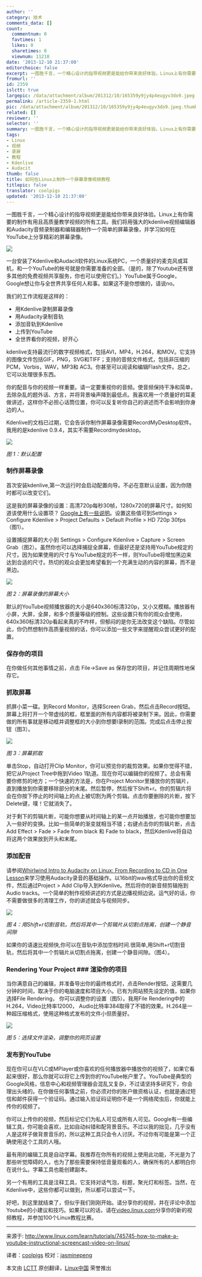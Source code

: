 ```yaml
---
author: ''
category: 技术
comments_data: []
count:
  commentnum: 0
  favtimes: 1
  likes: 0
  sharetimes: 0
  viewnum: 11218
date: '2013-12-10 21:37:00'
editorchoice: false
excerpt: 一图胜千言，一个精心设计的指导视频更是能给你带来良好体验。Linux上有你需要的制作有用且高质量教学视频的所有工具。我们将用强大的kdenlive视频编辑器和Audacity音频录制器和编辑器制作一个简单的屏幕录像，并学  ...
fromurl: ''
id: 2359
islctt: true
largepic: /data/attachment/album/201312/10/165359y9jy4p4eugyv3do9.jpeg
permalink: /article-2359-1.html
pic: /data/attachment/album/201312/10/165359y9jy4p4eugyv3do9.jpeg.thumb.jpg
related: []
reviewer: ''
selector: ''
summary: 一图胜千言，一个精心设计的指导视频更是能给你带来良好体验。Linux上有你需要的制作有用且高质量教学视频的所有工具。我们将用强大的kdenlive视频编辑器和Audacity音频录制器和编辑器制作一个简单的屏幕录像，并学  ...
tags:
- Linux
- 视频
- 录屏
- 教程
- Kdenlive
- Audacit
thumb: false
title: 如何在Linux上制作一个屏幕录像视频教程
titlepic: false
translator: coolpigs
updated: '2013-12-10 21:37:00'
---
```


一图胜千言，一个精心设计的指导视频更是能给你带来良好体验。Linux上有你需要的制作有用且高质量教学视频的所有工具。我们将用强大的kdenlive视频编辑器和Audacity音频录制器和编辑器制作一个简单的屏幕录像，并学习如何在YouTube上分享精彩的屏幕录像。


![](/data/attachment/album/201312/10/165359y9jy4p4eugyv3do9.jpeg)


一台安装了Kdenlive和Audacit软件的Linux系统PC，一个质量好的麦克风或耳机，和一个YouTube的帐号就是你需要准备的全部。（是的，除了Youtube还有很多其他的免费视频共享服务，你也可以使用它们。）YouTube属于Google，Google想让你与全世界共享任何人和事。如果这不是你想做的，请说no。


我们的工作流程是这样的：


* 用Kdenlive录制屏幕录像
* 用Audacity录制音轨
* 添加音轨到Kdenlive
* 上传到YouTube
* 全世界看你的视频，好开心


kdenlive支持最流行的数字视频格式，包括AVI，MP4，H.264，和MOV。它支持的图像文件包括GIF，PNG，SVG和TIFF；支持的音频文件格式，包括非压缩的PCM，Vorbis，WAV，MP3和 AC3。你甚至可以阅读和编辑Flash文件。总之，它可以处理很多东西。


你的配音与你的视频一样重要。请一定要重视你的音频。使音频保持干净和简单，去除杂乱的题外话、方言，并将背景噪声降到最低点。我喜欢用一个质量好的耳麦做讲述，这样你不必担心话筒位置，你可以反复听你自己的讲述而不会影响到你身边的人。


Kdenlive的文档已过期，它会告诉你制作屏幕录像需要RecordMyDesktop软件。我用的是kdenlive 0.9.4，其实不需要Recordmydesktop。


![](/data/attachment/album/201312/10/165407du1bg8j5k5gg6a6e.png)


*图 1：默认配置*


### 制作屏幕录像


首次安装kdenlive,第一次运行时会启动配置向导。不必在意默认设置，因为你随时都可以改变它们。


这是我的屏幕录像的设置：高清720p每秒30帧，1280x720的屏幕尺寸。如何知道该使用什么设置项？ [Google上有一些说明](https://support.google.com/youtube/answer/1722171?hl=en&ref_topic=2888648)。设置这些值可到Settings > Configure Kdenlive > Project Defaults > Default Profile > HD 720p 30fps（图1）。


设置捕捉屏幕的大小到 Settings > Configure Kdenlive > Capture > Screen Grab（图2）。虽然你也可以选择捕捉全屏幕，但最好还是坚持用YouTube规定的尺寸。因为如果使用的尺寸与YouTube规定的不一样，则YouTube将增加黑边来达到合适的尺寸。热切的观众会更加希望看到一个充满生动的内容的屏幕，而不是黑边。


![](/data/attachment/album/201312/10/165408xsaosxy1v5a9zoyd.png)


*图 2：屏幕录像的屏幕大小*


默认的YouTube视频播放器的大小是640x360标清320p，又小又模糊。播放器有小屏，大屏，全屏，和多个质量等级的控制。这些设置只有你的观众会使用，640x360标清320p看起来真的不咋样，但郁闷的是你无法改变这个缺陷。尽管如此，你仍然想制作高质量视频的话，你可以添加一些文字来提醒观众尝试更好的配置。


### 保存你的项目


在你做任何其他事情之前，点击 File->Save as 保存您的项目，并记住周期性地保存它。


### 抓取屏幕


抓屏小菜一碟。到Record Monitor，选择Screen Grab，然后点击Record按钮。屏幕上将打开一个带虚线的框，框里面的所有内容都将被录制下来。因此，你需要做的所有事就是移动框并调整框的大小到你想要l录制的范围。完成后点击停止按钮（图3）。


![](/data/attachment/album/201312/10/165409x41yjlpypj916j13.png)


*图 3：屏幕抓取*


单击Stop，自动打开Clip Monitor，你可以预览你的裁剪效果。如果你觉得不错，把它从Project Tree中拖到Video 1轨道。现在你可以编辑你的视频了。总会有需要你修剪的地方；一个快速的方法是，你在Project Monitor里播放你的剪辑片，直到播放到你需要移除部分的末尾。然后暂停，然后按下Shift+r。你的剪辑片将会在你按下停止的时间轴上的点上被切割为两个剪辑。点击你要删除的片断，按下Delete键，噗！它就消失了。


对于剩下的剪辑片断，可能你想要从时间轴上的某一点开始播放，也可能你想要加入一些好的变换。比如一些简单的渐变就相当不错；右键点击你的剪辑片断，点击Add Effect > Fade > Fade from black 和 Fade to black，然后Kdenlive将自动将这两个效果放到开头和末尾。


### 添加配音


请参阅[Whirlwind Intro to Audacity on Linux: From Recording to CD in One Lesson](http://www.linux.com/learn/tutorials/422799-whirlwind-intro-to-audacity-on-linux)来学习使用Audacity录音的基础操作。以16bit的wav格式导出你的音频文件，然后通过Project > Add Clip导入到Kdenlive。然后将你的新音频剪辑拖到Audio tracks。一个简单的制作视频讲述的方式是边播视频边说。运气好的话，你不需要做很多的清理工作，你的讲述就会与视频同步。


![](/data/attachment/album/201312/10/165410g6538pu5p5rpf5u6.png)


*图 4：用Shift+r切割音轨，然后将其中一个剪辑片从切割点拖离，创建一个静音间隙*


如果你的语速比视频快,你可以在音轨中添加空档时间.很简单,用Shift+r切割音轨，然后将其中一个剪辑片从切割点拖离，创建一个静音间隙。（图4）。


### Rendering Your Project ### 渲染你的项目


当你满意自己的编辑，并准备导出你的最终格式时，点击Render按钮。这需要几分钟的时间，取决于你的电脑速度和项目大小。已有为网站预先设定的值，如果你选择File Rendering， 你可以调整你的设置（图5）。我用File Rendering中的H.264，Video比特率12000， Audio比特率384取得了不错的效果。H.264是一种超压缩格式，使用这种格式发布的文件小但质量好。


![](/data/attachment/album/201312/10/165411256ok42tt2p6kfg3.png)


*图 5：选择文件渲染，调整你的网页设置*


### 发布到YouTube


现在你可以在VLC或MPlayer或你喜欢的任何播放器中播放你的视频了，如果它看起来很好，那么你就可以将它上传到你的YouTube帐户里了。YouTube是典型的Google风格，信息中心和视频管理器会混乱又复杂，不过请坚持多研究下，你会理出头绪的。在你做任何事情之前，你必须对你的账户做资格认证，也就是通过短信和邮件获得一个验证码。通过输入验证码证明你不是一个网络爬虫后，你就能上传你的视频了。


你可以上传你的视频，然后标记它们为私人可见或所有人可见。Google有一些编辑工具，你可能会喜欢，比如自动纠错和配背景音乐。不过以我的拙见，几乎没有人是这样子做背景音乐的，所以这种工具只会令人讨厌。不过你有可能是第一个正确使用这个工具的人哦。


最有用的编辑工具是自动字幕。我推荐在你所有的视频上使用此功能，不光是为了那些听觉障碍的人，也为了那些需要保持低音量观看的人，确保所有的人都明白你在说什么。字幕工具也能创建副本。


另一个有用的工具是注释工具，它支持对话气泡，标题，聚光灯和标签。当然，在Kdenlive中，这些你都可以做到，所以都可以尝试一下。


好吧，到这里就结束了，但似乎我们刚刚开始。请分享你的视频，并在评论中添加Youtube的小建议和技巧。如果可以的话，请在[video.linux.com](http://video.linux.com/100-linux-tutorials)分享你的新的视频教程，并参加100个Linux教程比赛。




---


来源于: <http://www.linux.com/learn/tutorials/745745-how-to-make-a-youtube-instructional-screencast-video-on-linux/>


译者：[coolpigs](https://github.com/coolpigs) 校对：[jasminepeng](https://github.com/jasminepeng)


本文由 [LCTT](https://github.com/LCTT/TranslateProject) 原创翻译，[Linux中国](http://linux.cn/) 荣誉推出